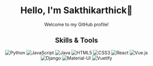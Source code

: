 
<h1 align="center">
   Hello, I'm Sakthikarthick👋
</h1>

<p align="center">Welcome to my GitHub profile!</p>

<h2 align="center">Skills & Tools</h2>

<p align="center">
   <img src="https://img.shields.io/badge/Python-3776AB?style=for-the-badge&logo=python&logoColor=white" alt="Python">
   <img src="https://img.shields.io/badge/JavaScript-F7DF1E?style=for-the-badge&logo=javascript&logoColor=black" alt="JavaScript">
   <img src="https://img.shields.io/badge/Java-007396?style=for-the-badge&logo=java&logoColor=white" alt="Java">
   <img src="https://img.shields.io/badge/HTML5-E34F26?style=for-the-badge&logo=html5&logoColor=white" alt="HTML5">
   <img src="https://img.shields.io/badge/CSS3-1572B6?style=for-the-badge&logo=css3&logoColor=white" alt="CSS3">
   <img src="https://img.shields.io/badge/React-61DAFB?style=for-the-badge&logo=react&logoColor=black" alt="React">
   <img src="https://img.shields.io/badge/Vue.js-4FC08D?style=for-the-badge&logo=vue.js&logoColor=white" alt="Vue.js">
   <img src="https://img.shields.io/badge/Django-092E20?style=for-the-badge&logo=django&logoColor=white" alt="Django">
   <img src="https://img.shields.io/badge/Material_UI-0081CB?style=for-the-badge&logo=material-ui&logoColor=white" alt="Material-UI">
   <img src="https://img.shields.io/badge/Vuetify-1867C0?style=for-the-badge&logo=vuetify&logoColor=white" alt="Vuetify">

</p>
